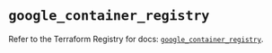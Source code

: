 # `google_container_registry`

Refer to the Terraform Registry for docs: [`google_container_registry`](https://registry.terraform.io/providers/hashicorp/google/5.25.0/docs/resources/container_registry).
